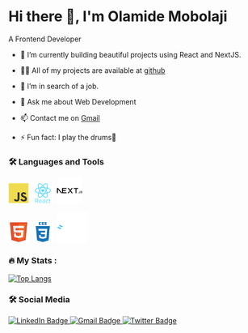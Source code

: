 # Hi there 👋, I'm Olamide Mobolaji
A Frontend Developer
    
- :hammer: I’m currently building beautiful projects using React and NextJS.

- 👨‍💻 All of my projects are available at [github](https://github.com/Olamstix)

- :raising_hand: I’m in search of a job.
- 💬 Ask me about Web Development

- 📫 Contact me on [Gmail](mobolajiemmanuelolamide@gmail.com)
  
- ⚡ Fun fact: I play the drums🥁


### 🛠  Languages and Tools

  <img src="https://github.com/devicons/devicon/blob/master/icons/javascript/javascript-original.svg" title="JavaScript" alt="JavaScript" width="40" height="40"/>&nbsp;
   <img src="https://github.com/devicons/devicon/blob/master/icons/react/react-original-wordmark.svg" title="React" alt="React" width="40" height="40"/>&nbsp;
    <img src="https://github.com/devicons/devicon/blob/master/icons/nextjs/nextjs-original-wordmark.svg" title="NextJS" alt="NextJS" width="50" height="50"/>&nbsp;

  <img src="https://github.com/devicons/devicon/blob/master/icons/html5/html5-original.svg" title="HTML5" alt="HTML" width="40" height="40"/>&nbsp;
   <img src="https://github.com/devicons/devicon/blob/master/icons/css3/css3-plain-wordmark.svg"  title="CSS3" alt="CSS" width="40" height="40"/>&nbsp;
      <img src="https://github.com/devicons/devicon/blob/master/icons/tailwindcss/tailwindcss-original-wordmark.svg"  title="TailwindCSS" alt="TailwindCSS" width="60" height="60"/>&nbsp;


### :fire: My Stats :
[![Top Langs](https://github-readme-stats.vercel.app/api/top-langs/?username=Olamstix&layout=compact&theme=vision-friendly-dark)](https://github.com/anuraghazra/github-readme-stats)

### 🛠  Social Media
<div id="badges">
    <a href="https://www.linkedin.com/in/mobolaji-olamide-21b358187/">
  <img src="https://img.shields.io/badge/LinkedIn-blue?style=for-the-badge&logo=linkedin&logoColor=white" alt="LinkedIn Badge"/>
    </a>
    <a href="mobolajiemmanuelolamide@gmail.com">
  <img src="https://img.shields.io/badge/Gmail-red?style=for-the-badge&logo=gmail&logoColor=white" alt="Gmail Badge"/>
    </a>
    <a href="https://twitter.com/olamstix">
  <img src="https://img.shields.io/badge/Twitter-blue?style=for-the-badge&logo=twitter&logoColor=white" alt="Twitter Badge"/>
    </a>
</div>




